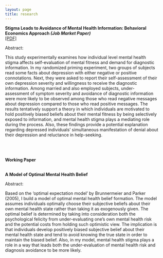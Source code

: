 ```yaml
---
layout: page
title: research
---
```


<div class="media">
    <div class="media-body">
       <p class="media-heading">
          <strong>Stigma Leads to Avoidance of Mental Health Information: Behavioral Economics Approach <em>(Job Market Paper)</em>
</strong><br />
          <a href="https://arxiv.org/pdf/1904.00979.pdf">[PDF]</a><br />
       </p>
Abstract:</p> This study experimentally examines how individual level mental health stigma affects self-evaluation of mental fitness and demand for diagnostic information. In my randomized priming experiment, two groups of subjects read some facts about depression with either negative or positive connotations. Next, they were asked to report their self-assessment of their own depression severity and willingness to receive the diagnostic information. Among married and also employed subjects, under-assessment of symptom severity and avoidance of diagnostic information were more likely to be observed among those who read negative messages about depression compared to those who read positive messages. The results tentatively support a theory in which individuals are motivated to hold positively biased beliefs about their mental fitness by being selectively exposed to information, and mental health stigma plays a mediating role during the process. Also, these findings provide a potential explanation regarding depressed individuals’ simultaneous manifestation of denial about their depression and reluctance in help-seeking.</p></div>
    
</div>
<br/><br/><br/>
<strong>Working Paper</strong><br/><br/>
<div class="media">
    <div class="media-body">
       <p class="media-heading">
          <strong>A Model of Optimal Mental Health Belief</strong><br />
       </p>
Abstract:</p> Based on the ‘optimal expectation model’ by Brunnermeier and Parker (2005), I build a model of optimal mental health belief formation. The model assumes individuals optimally choose their subjective beliefs about their own mental health state rather than taking it as exogenously given. The optimal belief is determined by taking into consideration both the psychological felicity from under-evaluating one’s own mental health risk and the potential costs from holding such optimistic view. The implication is that individuals develop positively biased subjective belief about their mental health state and tend to avoid knowing the true state in order to maintain the biased belief. Also, in my model, mental health stigma plays a role in a way that leads both the under-evaluation of mental health risk and diagnosis avoidance to be more likely. </p></div>
    
</div>
